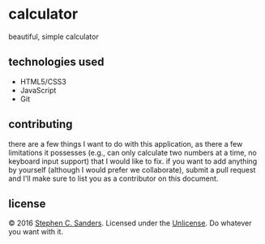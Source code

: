 # calculator
beautiful, simple calculator

## technologies used
* HTML5/CSS3
* JavaScript
* Git

## contributing
there are a few things I want to do with this application, as there a few limitations it possesses (e.g., can only calculate two numbers at a time, no keyboard input support) that I would like to fix. if you want to add anything by yourself (although I would prefer we collaborate), submit a pull request and I'll make sure to list you as a contributor on this document.

## license
&copy; 2016 <a href="http://stephensanders.me">Stephen C. Sanders</a>. Licensed under the <a href="https://github.com/complxalgorithm/calculator/blob/master/LICENSE">Unlicense</a>. Do whatever you want with it.

